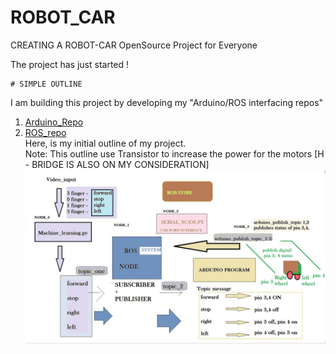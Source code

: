 # ROBOT_CAR
CREATING A ROBOT-CAR OpenSource Project for Everyone

The project has just started !

    # SIMPLE OUTLINE
   I am building this project by developing my "Arduino/ROS interfacing repos"   
   1. [Arduino_Repo](https://github.com/winnergetsyou/Course_1_Arduino.git)    
   2. [ROS_repo](https://github.com/winnergetsyou/COURSE_1_ROS_NODES.git)  
   Here, is my initial outline of my project.  
   Note: This outline use Transistor to increase the power for the motors [H - BRIDGE IS ALSO ON MY CONSIDERATION]
![The project oultine- interface machine learning node, ROS node, Arduino node, pyserial node](final_outline_1.jpg)
